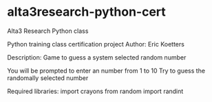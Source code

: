 # alta3research-python-cert
Alta3 Research Python class

Python training class certification project
   Author: Eric Koetters

   Description:
   Game to guess a system selected random number
   
   You will be prompted to enter an number from 1 to 10
   Try to guess the randomally selected number

Required libraries:
    import crayons
    from random import randint
